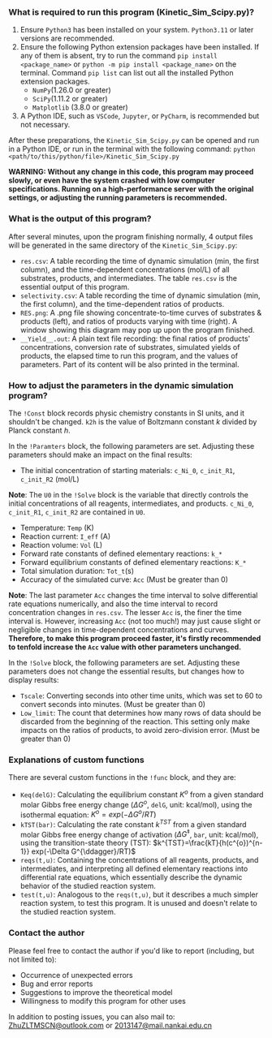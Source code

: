 ### What is required to run this program (Kinetic_Sim_Scipy.py)?
1. Ensure `Python3` has been installed on your system. `Python3.11` or later versions are recommended.
2. Ensure the following Python extension packages have been installed. If any of them is absent, try to run the command `pip install <package_name>` or `python -m pip install <package_name>` on the terminal.  Command `pip list` can list out all the installed Python extension packages.
	- `NumPy`(1.26.0 or greater)
	- `SciPy`(1.11.2 or greater)
	- `Matplotlib` (3.8.0 or greater)
3. A Python IDE, such as `VSCode`, `Jupyter`, or `PyCharm`, is recommended but not necessary.

After these preparations, the `Kinetic_Sim_Scipy.py` can be opened and run in a Python IDE, or run in the terminal with the following command:
```python <path/to/this/python/file>/Kinetic_Sim_Scipy.py```

**WARNING: Without any change in this code, this program may proceed slowly, or even have the system crashed with low computer specifications. Running on a high-performance server with the original settings, or adjusting the running parameters is recommended.**

### What is the output of this program?
After several minutes, upon the program finishing normally, 4 output files will be generated in the same directory of the `Kinetic_Sim_Scipy.py`:
- `res.csv`: A table recording the time of dynamic simulation (min, the first column), and the time-dependent concentrations (mol/L) of all substrates, products, and intermediates. The table `res.csv` is the essential output of this program.
- `selectivity.csv`: A table recording the time of dynamic simulation (min, the first column), and the time-dependent ratios of products.
- `RES.png`: A .png file showing concentrate-to-time curves of substrates & products (left), and ratios of products varying with time (right). A window showing this diagram may pop up upon the program finished.
- `__Yield__.out`: A plain text file recording: the final ratios of products' concentrations, conversion rate of substrates, simulated yields of products, the elapsed time to run this program, and the values of parameters. Part of its content will be also printed in the terminal.

### How to adjust the parameters in the dynamic simulation program?

The `!Const` block records physic chemistry constants in SI units, and it shouldn't be changed. `k2h` is the value of Boltzmann constant $k$ divided by Planck constant $h$.

In the `!Paramters` block, the following parameters are set. Adjusting these parameters should make an impact on the final results:
- The initial concentration of starting materials: `c_Ni_0`, `c_init_R1`, `c_init_R2` (mol/L)

**Note**: The `U0` in the `!Solve` block is the variable that directly controls the initial concentrations of all reagents, intermediates, and products. `c_Ni_0`, `c_init_R1`, `c_init_R2` are contained in `U0`.

- Temperature: `Temp` (K)
- Reaction current: `I_eff` (A)
- Reaction volume: `Vol` (L)
- Forward rate constants of defined elementary reactions: `k_*`
- Forward equilibrium constants of defined elementary reactions: `K_*`
- Total simulation duration: `Tot_t`(s)
- Accuracy of the simulated curve: `Acc` (Must be greater than 0)

**Note**: The last parameter `Acc` changes the time interval to solve differential rate equations numerically, and also the time interval to record concentration changes in `res.csv`. The lesser `Acc` is, the finer the time interval is. However, increasing `Acc` (not too much!) may just cause slight or negligible changes in time-dependent concentrations and curves. **Therefore, to make this program proceed faster, it's firstly recommended to tenfold increase the `Acc` value with other parameters unchanged.**

In the `!Solve` block, the following parameters are set. Adjusting these parameters does not change the essential results, but changes how to display results:
- `Tscale`: Converting seconds into other time units, which was set to 60 to convert seconds into minutes. (Must be greater than 0)
- `Low_limit`: The count that determines how many rows of data should be discarded from the beginning of the reaction. This setting only make impacts on the ratios of products, to avoid zero-division error. (Must be greater than 0)

### Explanations of custom functions
There are several custom functions in the `!func` block, and they are:
- `Keq(delG)`: Calculating the equilibrium constant $K^{o}$ from a given standard molar Gibbs free energy change ($\Delta G^{o}$, `delG`, unit: kcal/mol), using the isothermal equation: $K^{o}=exp(-\Delta G^{o}/RT)$
- `kTST(bar)`: Calculating the rate constant $k^{TST}$ from a given standard molar Gibbs free energy change of activation ($\Delta G^{\ddagger}$, `bar`, unit: kcal/mol), using the transition-state theory (TST): $k^{TST}=\frac{kT}{h(c^{o})^{n-1}} exp(-\Delta G^{\ddagger}/RT)$
- `reqs(t,u)`: Containing the concentrations of all reagents, products, and intermediates, and interpreting all defined elementary reactions into differential rate equations, which essentially describe the dynamic behavior of the studied reaction system.
- `test(t,u)`: Analogous to the `reqs(t,u)`, but it describes a much simpler reaction system, to test this program. It is unused and doesn't relate to the studied reaction system.

### Contact the author
Please feel free to contact the author if you'd like to report (including, but not limited to):
- Occurrence of unexpected errors
- Bug and error reports
- Suggestions to improve the theoretical model
- Willingness to modify this program for other uses

In addition to posting issues, you can also mail to:
ZhuZLTMSCN@outlook.com or
2013147@mail.nankai.edu.cn
